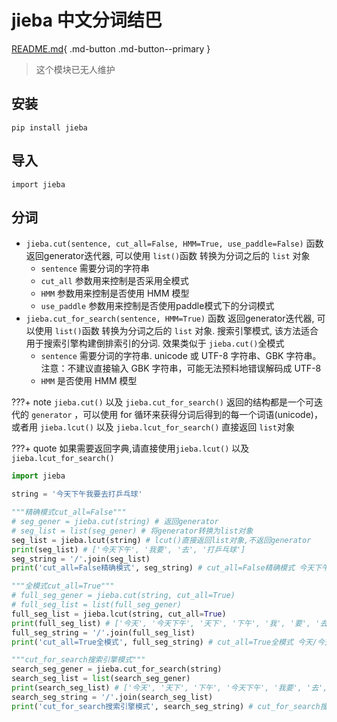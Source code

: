 # jieba 中文分词结巴

[README.md](https://github.com/fxsjy/jieba){ .md-button .md-button--primary }

> 这个模块已无人维护

## 安装

    pip install jieba

## 导入

    import jieba

## 分词

- `jieba.cut(sentence, cut_all=False, HMM=True, use_paddle=False)` 函数 返回generator迭代器, 可以使用 `list()`函数 转换为分词之后的 `list` 对象
    - `sentence` 需要分词的字符串
    - `cut_all` 参数用来控制是否采用全模式
    - `HMM` 参数用来控制是否使用 HMM 模型
    - `use_paddle` 参数用来控制是否使用paddle模式下的分词模式
- `jieba.cut_for_search(sentence, HMM=True)` 函数 返回generator迭代器, 可以使用 `list()`函数 转换为分词之后的 `list` 对象. 搜索引擎模式, 该方法适合用于搜索引擎构建倒排索引的分词. 效果类似于 `jieba.cut()`全模式
    - `sentence` 需要分词的字符串. unicode 或 UTF-8 字符串、GBK 字符串。注意：不建议直接输入 GBK 字符串，可能无法预料地错误解码成 UTF-8
    - `HMM` 是否使用 HMM 模型        

???+ note
    `jieba.cut()` 以及 `jieba.cut_for_search()` 返回的结构都是一个可迭代的 `generator` ，可以使用 for 循环来获得分词后得到的每一个词语(unicode)，或者用 `jieba.lcut()` 以及 `jieba.lcut_for_search()` 直接返回 `list`对象

???+ quote
    如果需要返回字典,请直接使用`jieba.lcut()` 以及 `jieba.lcut_for_search()`


```py
import jieba

string = '今天下午我要去打乒乓球'

"""精确模式cut_all=False"""
# seg_gener = jieba.cut(string) # 返回generator
# seg_list = list(seg_gener) # 将generator转换为list对象
seg_list = jieba.lcut(string) # lcut()直接返回list对象,不返回generator
print(seg_list) # ['今天下午', '我要', '去', '打乒乓球']
seg_string = '/'.join(seg_list)
print('cut_all=False精确模式', seg_string) # cut_all=False精确模式 今天下午/我要/去/打乒乓球

"""全模式cut_all=True"""
# full_seg_gener = jieba.cut(string, cut_all=True)
# full_seg_list = list(full_seg_gener)
full_seg_list = jieba.lcut(string, cut_all=True)
print(full_seg_list) # ['今天', '今天下午', '天下', '下午', '我', '要', '去', '打乒乓球', '乒乓', '乒乓球']
full_seg_string = '/'.join(full_seg_list)
print('cut_all=True全模式', full_seg_string) # cut_all=True全模式 今天/今天下午/天下/下午/我/要/去/打乒乓球/乒乓/乒乓球

"""cut_for_search搜索引擎模式"""
search_seg_gener = jieba.cut_for_search(string)
search_seg_list = list(search_seg_gener)
print(search_seg_list) # ['今天', '天下', '下午', '今天下午', '我要', '去', '乒乓', '乒乓球', '打乒乓球']
search_seg_string = '/'.join(search_seg_list)
print('cut_for_search搜索引擎模式', search_seg_string) # cut_for_search搜索引擎模式 今天/天下/下午/今天下午/我要/去/乒乓/乒乓球/打乒乓球
```
